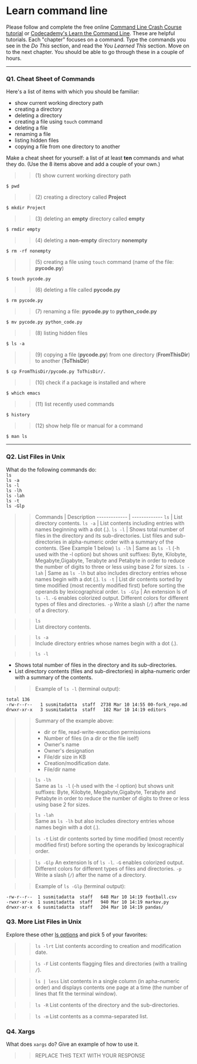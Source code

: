 # Learn command line

Please follow and complete the free online [Command Line Crash Course
tutorial](https://web.archive.org/web/20160708171659/http://cli.learncodethehardway.org/book/) or [Codecademy's Learn the Command Line](https://www.codecademy.com/learn/learn-the-command-line). These are helpful tutorials. Each "chapter" focuses on a command. Type the commands you see in the _Do This_ section, and read the _You Learned This_ section. Move on to the next chapter. You should be able to go through these in a couple of hours.

---

### Q1.  Cheat Sheet of Commands  

Here's a list of items with which you should be familiar:  
* show current working directory path
* creating a directory
* deleting a directory
* creating a file using `touch` command
* deleting a file
* renaming a file
* listing hidden files
* copying a file from one directory to another

Make a cheat sheet for yourself: a list of at least **ten** commands and what they do.  (Use the 8 items above and add a couple of your own.)  

>> (1) show current working directory path
```console
$ pwd
```
>> (2) creating a directory called **Project**
```console
$ mkdir Project
```
>> (3) deleting an **empty** directory called **empty**
```console
$ rmdir empty
```
>> (4) deleting a **non-empty** directory **nonempty**
```console
$ rm -rf nonempty
```
>> (5) creating a file using `touch` command (name of the file: **pycode.py**)
```console
$ touch pycode.py 
```
>> (6) deleting a file called **pycode.py**
```console
$ rm pycode.py
```
>> (7) renaming a file: **pycode.py** to **python_code.py** 
```console
$ mv pycode.py python_code.py
```
>> (8) listing hidden files
```console
$ ls -a
```
>> (9) copying a file (**pycode.py**) from one directory (**FromThisDir**) to another (**ToThisDir**)
```console
$ cp FromThisDir/pycode.py ToThisDir/.
```
>> (10) check if a package is installed and where
```console
$ which emacs
```
>> (11) list recently used commands
```console
$ history
```
>> (12) show help file or manual for a command
```console
$ man ls
```


---

### Q2.  List Files in Unix   

What do the following commands do:  
`ls`  
`ls -a`  
`ls -l`  
`ls -lh`  
`ls -lah`  
`ls -t`  
`ls -Glp`  

>> Commands | Description
------------- | -------------
`ls`          | List directory contents.
`ls -a`       | List contents including entries with names beginning with a dot (.).
`ls -l`       | Shows total number of files in the directory and its sub-directories. List files and sub-directories in alpha-numeric order with a summary of the contents. (See Example 1 below)
`ls -lh`      | Same as `ls -l` (-h used with the -l option) but shows unit suffixes: Byte, Kilobyte, Megabyte,Gigabyte, Terabyte and Petabyte in order to reduce the number of digits to three or less using base 2 for sizes.
`ls -lah`     | Same as `ls -lh` but also includes directory entries whose names begin with a dot (.).
`ls -t`       | List dir contents sorted by time modified (most recently modified first) before sorting the operands by lexicographical order.
`ls -Glp`     | An extension ls of `ls -l`. ``-G`` enables colorized output. Different colors for different types of files and directories. ``-p`` Write a slash (``/``) after the name of a directory.


> > `ls`  
> > List directory contents.

> > `ls -a`  
> > Include directory entries whose names begin with a dot (.).

> > `ls -l`  
* Shows total number of files in the directory and its sub-directories. 
* List directory contents (files and sub-directories) in alpha-numeric order with a summary of the contents. 
> > Example of `ls -l` (terminal output):
``` console 
total 136
-rw-r--r--   1 susmitadatta  staff  2738 Mar 10 14:55 00-fork_repo.md
drwxr-xr-x   3 susmitadatta  staff   102 Mar 10 14:19 editors
```
>> Summary of the example above:
>> * dir or file, read-write-execution permissions
>> * Number of files (in a dir or the file iself)
>> * Owner's name
>> * Owner's designation
>> * File/dir size in KB 
>> * Creation/modification date. 
>> * File/dir name


> > `ls -lh`  
Same as `ls -l` (-h used with the -l option) but shows unit suffixes: 
Byte, Kilobyte, Megabyte,Gigabyte, Terabyte and Petabyte in order to reduce the number of digits to three or less using base 2 for sizes.

> > `ls -lah`  
Same as `ls -lh` but also includes directory entries whose names begin with a dot (.).

> > `ls -t` 
List dir contents sorted by time modified (most recently modified first) before sorting the operands by lexicographical order.

> > `ls -Glp`
An extension ls of `ls -l`. 
``-G`` enables colorized output. Different colors for different types of files and directories. 
``-p`` Write a slash (``/``) after the name of a directory.

> > Example of `ls -Glp` (terminal output):
```console
-rw-r--r--  1 susmitadatta  staff   648 Mar 10 14:19 football.csv
-rwxr-xr-x  1 susmitadatta  staff   940 Mar 10 14:19 markov.py
drwxr-xr-x  6 susmitadatta  staff   204 Mar 10 14:19 pandas/
```

### Q3.  More List Files in Unix  

Explore these other [ls options](http://www.techonthenet.com/unix/basic/ls.php) and pick 5 of your favorites:

> > `ls -lrt`
List contents according to creation and modification date.

> > `ls -F`
List contents flagging files and directories (with a trailing `/`).

> > `ls | less`
List contents in a single column (in apha-numeric order) and displays contents one page at a time (the number of lines that fit the terminal window).

> > `ls -R`
List contents of the directory and the sub-directories.

> > `ls -m` 
List contents as a comma-separated list.



### Q4.  Xargs   

What does `xargs` do? Give an example of how to use it.

> > REPLACE THIS TEXT WITH YOUR RESPONSE

 

